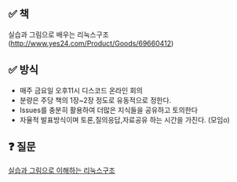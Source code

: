 ## ✅ 책
실습과 그림으로 배우는 리눅스구조 (http://www.yes24.com/Product/Goods/69660412)


## ✅ 방식
- 매주 금요일 오후11시 디스코드 온라인 회의
- 분량은 주당 책의 1장~2장 정도로 유동적으로 정한다.
- Issues를 충분히 활용하여 더많은 지식들을 공유하고 토의한다
- 자율적 발표방식이며 토론,질의응답,자료공유 하는 시간을 가진다. (모임o)


## ❓ 질문
[실습과 그림으로 이해하는 리눅스구조](https://github.com/Stacked-Book/os-hardware/issues/new?assignees=&labels=&template=%EC%8B%A4%EC%8A%B5%EA%B3%BC+%EA%B7%B8%EB%A6%BC%EC%9C%BC%EB%A1%9C+%EB%B0%B0%EC%9A%B0%EB%8A%94+%EB%A6%AC%EB%88%85%EC%8A%A4%EA%B5%AC%EC%A1%B0-question.md&title=)
